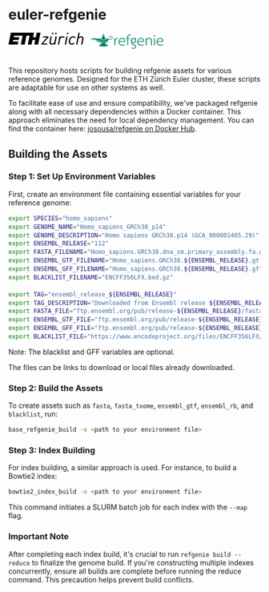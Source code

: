# euler-refgenie

<div>
<img src="assets/eth_logo.png" alt="Jupyterhub logo" title="Jupyterhub logo" width="150" style="vertical-align: top;">
&nbsp;
<img src="assets/refgenie_logo.png" alt="ETH Zurich logo" title="ETH Zurich logo" width="150" style="vertical-align: top;">
&nbsp;
<div/>

<div>
&nbsp;
<div/>

This repository hosts scripts for building refgenie assets for various reference genomes. Designed for the ETH Zürich Euler cluster, these scripts are adaptable for use on other systems as well.

To facilitate ease of use and ensure compatibility, we've packaged refgenie along with all necessary dependencies within a Docker container. This approach eliminates the need for local dependency management. You can find the container here: [josousa/refgenie on Docker Hub](https://hub.docker.com/r/josousa/refgenie).

## Building the Assets

### Step 1: Set Up Environment Variables

First, create an environment file containing essential variables for your reference genome:

```bash
export SPECIES="homo_sapiens"
export GENOME_NAME="Homo_sapiens_GRCh38_p14"
export GENOME_DESCRIPTION="Homo sapiens GRCh38.p14 (GCA_000001405.29)"
export ENSEMBL_RELEASE="112"
export FASTA_FILENAME="Homo_sapiens.GRCh38.dna_sm.primary_assembly.fa.gz"
export ENSEMBL_GTF_FILENAME="Homo_sapiens.GRCh38.${ENSEMBL_RELEASE}.gtf.gz"
export ENSEMBL_GFF_FILENAME="Homo_sapiens.GRCh38.${ENSEMBL_RELEASE}.gff3.gz"
export BLACKLIST_FILENAME="ENCFF356LFX.bed.gz"

export TAG="ensembl_release_${ENSEMBL_RELEASE}"
export TAG_DESCRIPTION="Downloaded from Ensembl release ${ENSEMBL_RELEASE}"
export FASTA_FILE="ftp.ensembl.org/pub/release-${ENSEMBL_RELEASE}/fasta/${SPECIES}/dna/${FASTA_FILENAME}"
export ENSEMBL_GTF_FILE="ftp.ensembl.org/pub/release-${ENSEMBL_RELEASE}/gtf/${SPECIES}/${ENSEMBL_GTF_FILENAME}"
export ENSEMBL_GFF_FILE="ftp.ensembl.org/pub/release-${ENSEMBL_RELEASE}/gff3/${SPECIES}/${ENSEMBL_GFF_FILENAME}"
export BLACKLIST_FILE="https://www.encodeproject.org/files/ENCFF356LFX/@@download/${BLACKLIST_FILENAME}"
```

Note: The blacklist and GFF variables are optional.

The files can be links to download or local files already downloaded.

### Step 2: Build the Assets

To create assets such as `fasta`, `fasta_txome`, `ensembl_gtf`, `ensembl_rb`, and `blacklist`, run:

```bash
base_refgenie_build -e <path to your environment file>
```

### Step 3: Index Building

For index building, a similar approach is used. For instance, to build a Bowtie2 index:

```bash
bowtie2_index_build -e <path to your environment file>
```

This command initiates a SLURM batch job for each index with the `--map` flag.

### Important Note

After completing each index build, it's crucial to run `refgenie build --reduce` to finalize the genome build. If you're constructing multiple indexes concurrently, ensure all builds are complete before running the reduce command. This precaution helps prevent build conflicts.
